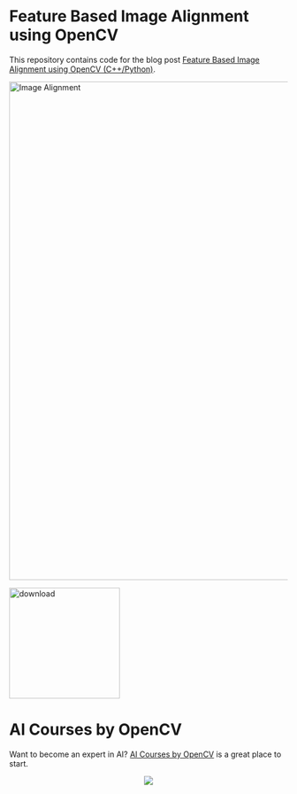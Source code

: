 # Feature Based Image Alignment using OpenCV

This repository contains code for the blog post [Feature Based Image Alignment using OpenCV (C++/Python)](https://learnopencv.com/image-alignment-feature-based-using-opencv-c-python/).

<img src="https://learnopencv.com/wp-content/uploads/2018/03/image-alignment-using-opencv.jpg" alt="Image Alignment" width="900">

[<img src="https://learnopencv.com/wp-content/uploads/2022/07/download-button-e1657285155454.png" alt="download" width="200">](https://www.dropbox.com/scl/fo/7actm7m3yu4rg01mhve9b/h?dl=1&rlkey=7irdzdwlwniboxv6n0nyh4puh)

# AI Courses by OpenCV

Want to become an expert in AI? [AI Courses by OpenCV](https://opencv.org/courses/) is a great place to start. 

<a href="https://opencv.org/courses/">
<p align="center"> 
<img src="https://learnopencv.com/wp-content/uploads/2023/01/AI-Courses-By-OpenCV-Github.png">
</p>
</a>